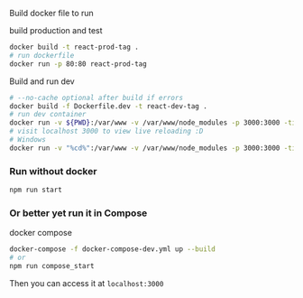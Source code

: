 Build docker file to run

build production and test
```bash
docker build -t react-prod-tag .
# run dockerfile
docker run -p 80:80 react-prod-tag
```

Build and run dev
```bash
# --no-cache optional after build if errors
docker build -f Dockerfile.dev -t react-dev-tag .
# run dev container
docker run -v ${PWD}:/var/www -v /var/www/node_modules -p 3000:3000 -ti --rm --name dev-react-name react-dev-tag
# visit localhost 3000 to view live reloading :D
# Windows
docker run -v "%cd%":/var/www -v /var/www/node_modules -p 3000:3000 -ti --rm --name dev-react-name react-dev-tag
```
### Run without docker
```bash
npm run start
```

### Or better yet run it in Compose

docker compose
```bash
docker-compose -f docker-compose-dev.yml up --build
# or 
npm run compose_start
```
Then you can access it at `localhost:3000`